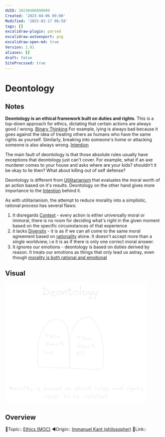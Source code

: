 ```yaml
---
UUID: 20230406090009
Created: '2023-04-06 09:00'
Modified: '2025-02-17 06:58'
tags: []
excalidraw-plugin: parsed
excalidraw-autoexport: png
excalidraw-open-md: true
Version: 1.01
aliases: []
draft: false
SiteProcssed: true
---
```


# Deontology

## Notes

**Deontology is an ethical framework built on duties and rights**. This is a top-down approach for ethics, dictating that certain actions are always good / wrong. [Binary Thinking](/notes/binary-thinking.md)
For example, lying is always bad because it goes against the idea of treating others as humans who have the same rights as yourself. Similarly, breaking into someone's home or attacking someone is also always wrong. [Intention](/notes/intention.md)

The main fault of deontology is that those absolute rules usually have exceptions that deontology just can't cover. For example, what if an axe murderer comes to your house and asks where are your kids? shouldn't it be okay to lie then? What about killing out of self defense?

Deontology is different from [Utilitarianism](/notes/utilitarianism.md) that evaluates the moral worth of an action based on it's results. Deontology on the other hand gives more importance to the [Intention](/notes/intention.md) behind it.

As with utilitarianism, the attempt to reduce morality into a simplistic, rational process has several flaws:
1. It disregards [Context](/notes/context.md) - every action is either universally moral or immoral, there is no room for deciding what's right in the given moment based on the specific circumstances of that experience
2. it lacks [Diversity](/notes/diversity.md) - it is as if we can all come to the same moral agreement based on [rationality](/notes/rationalism.md) alone. It doesn't accept more than a single worldview, i.e it is as if there is only one correct moral answer.
3. It ignores our emotions - deontology is based on duties derived by reason. It treats our emotions as things that only lead us astray, even though [morality is both rational and emotional](/notes/morality-is-both-rational-and-emotional.md)

## Visual

![Deontology.webp](/notes/deontology.webp)

## Overview
🔼Topic:: [Ethics (MOC)](/mocs/ethics-moc.md)
◀Origin:: [Immanuel Kant (philosopher)](/notes/immanuel-kant-philosopher.md)
🔗Link::

